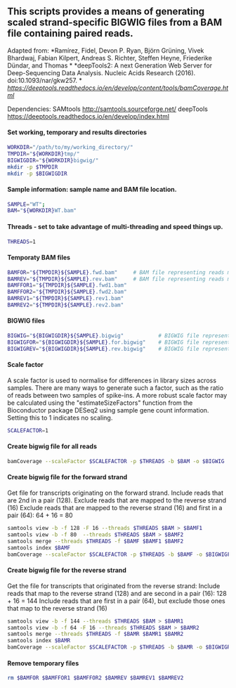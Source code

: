 ## This scripts provides a means of generating scaled strand-specific BIGWIG files from a BAM file containing paired reads.

Adapted from:
*Ramírez, Fidel, Devon P. Ryan, Björn Grüning, Vivek Bhardwaj, Fabian Kilpert, Andreas S. Richter, Steffen Heyne, Friederike Dündar, and Thomas  *
*deepTools2: A next Generation Web Server for Deep-Sequencing Data Analysis. Nucleic Acids Research (2016). doi:10.1093/nar/gkw257.  *
*https://deeptools.readthedocs.io/en/develop/content/tools/bamCoverage.html*

Dependencies:
    SAMtools     http://samtools.sourceforge.net/
    deepTools    https://deeptools.readthedocs.io/en/develop/index.html


#### Set working, temporary and results directories
```bash
WORKDIR="/path/to/my/working_directory/"
TMPDIR="${WORKDIR}tmp/"
BIGWIGDIR="${WORKDIR}bigwig/"
mkdir -p $TMPDIR
mkdir -p $BIGWIGDIR
```


#### Sample information: sample name and BAM file location.
```bash
SAMPLE="WT";
BAM="${WORKDIR}WT.bam"
```


#### Threads - set to take advantage of multi-threading and speed things up.
```bash
THREADS=1
```


#### Temporaty BAM files
```bash
BAMFOR="${TMPDIR}${SAMPLE}.fwd.bam"     # BAM file representing reads mapping to forward strand
BAMREV="${TMPDIR}${SAMPLE}.rev.bam"     # BAM file representing reads mapping to reverse strand
BAMFFOR1="${TMPDIR}${SAMPLE}.fwd1.bam"
BAMFFOR2="${TMPDIR}${SAMPLE}.fwd2.bam"
BAMREV1="${TMPDIR}${SAMPLE}.rev1.bam"
BAMREV2="${TMPDIR}${SAMPLE}.rev2.bam"
```


#### BIGWIG files
```bash
BIGWIG="${BIGWIGDIR}${SAMPLE}.bigwig"           # BIGWIG file representing all reads
BIGWIGFOR="${BIGWIGDIR}${SAMPLE}.for.bigwig"    # BIGWIG file representing reads mapping to forward strand
BIGWIGREV="${BIGWIGDIR}${SAMPLE}.rev.bigwig"    # BIGWIG file representing reads mapping to reverse strand
```

#### Scale factor
A scale factor is used to normalise for differences in library sizes across samples.  There are many ways to generate such a factor, such as the ratio of reads between two samples of spike-ins.  A more robust scale factor may be calculated using the "estimateSizeFactors" function from the Bioconductor package DESeq2 using sample gene count information.  Setting this to 1 indicates no scaling.
```bash
SCALEFACTOR=1
```


#### Create bigwig file for all reads
```bash
bamCoverage --scaleFactor $SCALEFACTOR -p $THREADS -b $BAM -o $BIGWIG
```


#### Create bigwig file for the forward strand
Get file for transcripts originating on the forward strand.
Include reads that are 2nd in a pair (128).  Exclude reads that are mapped to the reverse strand (16)
Exclude reads that are mapped to the reverse strand (16) and first in a pair (64): 64 + 16 = 80
```bash
samtools view -b -f 128 -F 16 --threads $THREADS $BAM > $BAMF1
samtools view -b -f 80  --threads $THREADS $BAM > $BAMF2
samtools merge --threads $THREADS -f $BAMF $BAMF1 $BAMF2
samtools index $BAMF
bamCoverage --scaleFactor $SCALEFACTOR -p $THREADS -b $BAMF -o $BIGWIGFOR
```


#### Create bigwig file for the reverse strand
Get the file for transcripts that originated from the reverse strand:
Include reads that map to the reverse strand (128) and are second in a pair (16): 128 + 16 = 144
Include reads that are first in a pair (64), but exclude those ones that map to the reverse strand (16)
```bash
samtools view -b -f 144 --threads $THREADS $BAM > $BAMR1
samtools view -b -f 64 -F 16 --threads $THREADS $BAM > $BAMR2
samtools merge --threads $THREADS -f $BAMR $BAMR1 $BAMR2
samtools index $BAMR
bamCoverage --scaleFactor $SCALEFACTOR -p $THREADS -b $BAMR -o $BIGWIGREV
```


#### Remove temporary files
```bash
rm $BAMFOR $BAMFFOR1 $BAMFFOR2 $BAMREV $BAMREV1 $BAMREV2
```
